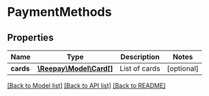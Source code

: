 # PaymentMethods

## Properties
Name | Type | Description | Notes
------------ | ------------- | ------------- | -------------
**cards** | [**\Reepay\Model\Card[]**](Card.md) | List of cards | [optional]

[[Back to Model list]](../README.md#documentation-for-models) [[Back to API list]](../README.md#documentation-for-api-endpoints) [[Back to README]](../README.md)


